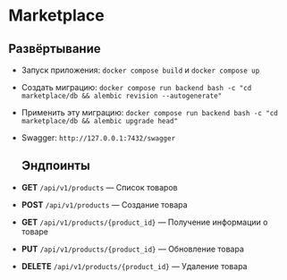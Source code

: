 # Marketplace

  ##  Развёртывание
- Запуск приложения: `docker compose build` и `docker compose up`
- Создать миграцию:
  `docker compose run backend bash -c "cd marketplace/db && alembic revision --autogenerate"`
  
- Применить эту миграцию: `docker compose run backend bash -c "cd marketplace/db && alembic upgrade head"`
- Swagger: `http://127.0.0.1:7432/swagger`

  ## Эндпоинты

- **GET** `/api/v1/products` — Список товаров
- **POST** `/api/v1/products` — Создание товара
- **GET** `/api/v1/products/{product_id}` — Получение информации о товаре
- **PUT** `/api/v1/products/{product_id}` — Обновление товара
- **DELETE** `/api/v1/products/{product_id}` — Удаление товара
